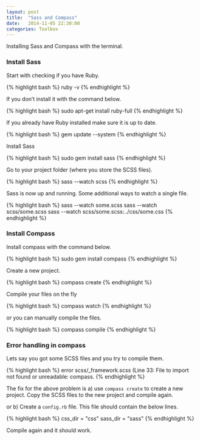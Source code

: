 ```yaml
---
layout: post
title:  "Sass and Compass"
date:   2014-11-05 22:30:00
categories: Toolbox
---
```


Installing Sass and Compass with the terminal.

<h3>Install Sass</h3>

Start with checking if you have Ruby.

{% highlight bash %}
ruby -v
{% endhighlight %}

If you don’t install it with the command below.

{% highlight bash %}
sudo apt-get install ruby-full
{% endhighlight %}

If you already have Ruby installed make sure it is up to date.

{% highlight bash %}
gem update --system
{% endhighlight %}

Install Sass

{% highlight bash %}
sudo gem install sass
{% endhighlight %}

Go to your project folder (where you store the SCSS files).

{% highlight bash %}
sass --watch scss
{% endhighlight %}

Sass is now up and running. Some additional ways to watch a single file.


{% highlight bash %}
sass --watch some.scss
sass --watch scss/some.scss
sass --watch scss/some.scss:../css/some.css
{% endhighlight %}




<h3>Install Compass</h3>

Install compass with the command below.

{% highlight bash %}
sudo gem install compass
{% endhighlight %}

Create a new project.

{% highlight bash %}
compass create
{% endhighlight %}

Compile your files on the fly

{% highlight bash %}
compass watch
{% endhighlight %}

or you can manually compile the files.

{% highlight bash %}
compass compile
{% endhighlight %}


<h3>Error handling in compass</h3>

Lets say you got some SCSS files and you try to compile them.

{% highlight bash %}
error scss/_framework.scss (Line 33: File to import not found or unreadable: compass.
{% endhighlight %}

The fix for the above problem is a) use `compass create` to create a new project. Copy the SCSS files to the
new project and compile again.

or b) Create a `config.rb` file. This file should contain the below lines.

{% highlight bash %}
css_dir =   "css"
sass_dir =  "sass"
{% endhighlight %}

Compile again and it should work.
